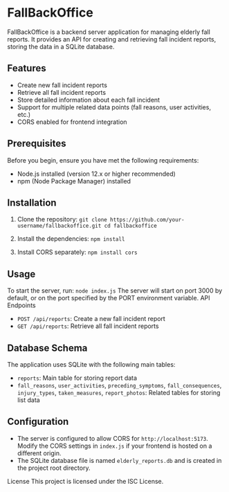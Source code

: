 # FallBackOffice

FallBackOffice is a backend server application for managing elderly fall reports. It provides an API for creating and retrieving fall incident reports, storing the data in a SQLite database.

## Features

* Create new fall incident reports
* Retrieve all fall incident reports
* Store detailed information about each fall incident
* Support for multiple related data points (fall reasons, user activities, etc.)
* CORS enabled for frontend integration

## Prerequisites
Before you begin, ensure you have met the following requirements:

* Node.js installed (version 12.x or higher recommended)
* npm (Node Package Manager) installed

## Installation

1. Clone the repository:
`` git clone https://github.com/your-username/fallbackoffice.git
cd fallbackoffice ``

2. Install the dependencies:
`` npm install ``

3. Install CORS separately:
`` npm install cors ``


## Usage
To start the server, run:
`` node index.js ``
The server will start on port 3000 by default, or on the port specified by the PORT environment variable.
API Endpoints

* ` POST /api/reports `: Create a new fall incident report
* ` GET /api/reports `: Retrieve all fall incident reports

## Database Schema
The application uses SQLite with the following main tables:

* ` reports `: Main table for storing report data
* ` fall_reasons `, ` user_activities `, ` preceding_symptoms `, ` fall_consequences `, ` injury_types `, ` taken_measures `, ` report_photos `: Related tables for storing list data

## Configuration

* The server is configured to allow CORS for ` http://localhost:5173 `. Modify the CORS settings in ` index.js ` if your frontend is hosted on a different origin.
* The SQLite database file is named ` elderly_reports.db ` and is created in the project root directory.

License
This project is licensed under the ISC License.